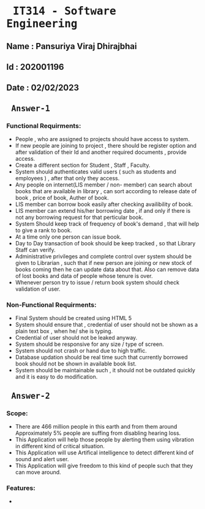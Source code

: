 # <pre>     IT314 - Software Engineering    </pre> 

## Name : Pansuriya Viraj Dhirajbhai
## Id : 202001196
## Date : 02/02/2023

## **<pre>                                   Answer-1  </pre>**

 

### Functional Requirments:

* People , who are assigned to projects should have access to system. 
* If new people are joining to project , there should be register option and after validation of their Id and another required documents , provide access.
* Create a different section for Student , Staff , Faculty.
* System should authenticates valid users ( such as students and employees ) , after that only they access.
* Any people on internet(LIS member / non- member) can search about books that are available in library , can sort according to release date of book , price of book, 
   Auther of book.
* LIS member can borrow book easily after checking availibility of book. 
* LIS member can extend his/her borrowing date , if and only if there is not any borrowing request for that perticular book.
* System Should keep track of frequency of book's demand , that will help to give a rank to book.
* At a time only one person can issue book.
* Day to Day transaction of book should be keep tracked , so that Library Staff can verify. 
* Administrative privileges and complete control over system should be given to Librarian , such that if new person are joining or new stock of books coming then he can update data about that. Also can remove data of lost books and data of people whose tenure is over. 
* Whenever person try to issue / return book system should check validation of user. 

### Non-Functional Requirments:

* Final System should be created using HTML 5 
* System should ensure that , credential of user should not be shown as a plain text box , when he/ she is typing. 
* Credential of user should not be leaked anyway.
* System should be responsive for any size / type of screen.
* System should not crash or hand due to high traffic.
* Database updation should be real time such that currently borrowed book should not be shown in available book list.
* System should be maintainable such , it should not be outdated quickly and it is easy to do modification. 


## **<pre>                                   Answer-2  </pre>**

### Scope:

* There are 466 million people in this earth and from them around Approximately 5% people are suffing from disabling hearing loss.
* This Application will help those people by alerting them using vibration in different kind of critical situation. 
* This Application will use Artifical intelligence to detect different kind of sound and alert user.
* This Application will give freedom to this kind of people such that they can move around. 

### Features:

* 






